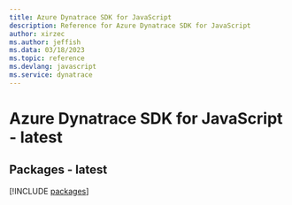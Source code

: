 ```yaml
---
title: Azure Dynatrace SDK for JavaScript
description: Reference for Azure Dynatrace SDK for JavaScript
author: xirzec
ms.author: jeffish
ms.data: 03/18/2023
ms.topic: reference
ms.devlang: javascript
ms.service: dynatrace
---
```

# Azure Dynatrace SDK for JavaScript - latest
## Packages - latest
[!INCLUDE [packages](dynatrace-index.md)]